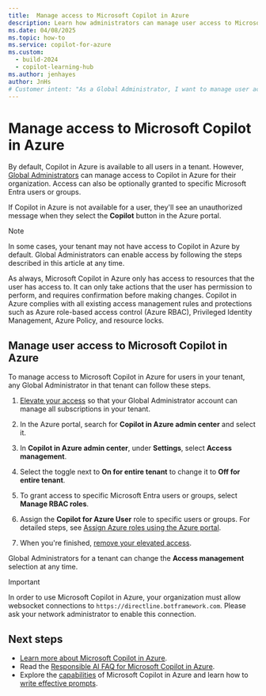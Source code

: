 ```yaml
---
title:  Manage access to Microsoft Copilot in Azure
description: Learn how administrators can manage user access to Microsoft Copilot in Azure.
ms.date: 04/08/2025
ms.topic: how-to
ms.service: copilot-for-azure
ms.custom:
  - build-2024
  - copilot-learning-hub
ms.author: jenhayes
author: JnHs
# Customer intent: "As a Global Administrator, I want to manage user access to Microsoft Copilot in Azure, so that I can ensure only authorized users in my organization have the appropriate permissions to utilize its features."
---
```


# Manage access to Microsoft Copilot in Azure

By default, Copilot in Azure is available to all users in a tenant. However, [Global Administrators](/entra/identity/role-based-access-control/permissions-reference#global-administrator) can manage access to Copilot in Azure for their organization. Access can also be optionally granted to specific Microsoft Entra users or groups.

If Copilot in Azure is not available for a user, they'll see an unauthorized message when they select the **Copilot** button in the Azure portal.

> [!NOTE]
> In some cases, your tenant may not have access to Copilot in Azure by default. Global Administrators can enable access by following the steps described in this article at any time.

As always, Microsoft Copilot in Azure only has access to resources that the user has access to. It can only take actions that the user has permission to perform, and requires confirmation before making changes. Copilot in Azure complies with all existing access management rules and protections such as Azure role-based access control (Azure RBAC), Privileged Identity Management, Azure Policy, and resource locks.

## Manage user access to Microsoft Copilot in Azure

To manage access to Microsoft Copilot in Azure for users in your tenant, any Global Administrator in that tenant can follow these steps.

1. [Elevate your access](/azure/role-based-access-control/elevate-access-global-admin?tabs=azure-portal#step-1-elevate-access-for-a-global-administrator) so that your Global Administrator account can manage all subscriptions in your tenant.

1. In the Azure portal, search for **Copilot in Azure admin center** and select it.

1. In **Copilot in Azure admin center**, under **Settings**, select **Access management**.

1. Select the toggle next to **On for entire tenant** to change it to **Off for entire tenant**.

1. To grant access to specific Microsoft Entra users or groups, select **Manage RBAC roles**.

1. Assign the **Copilot for Azure User** role to specific users or groups. For detailed steps, see [Assign Azure roles using the Azure portal](/azure/role-based-access-control/role-assignments-portal).

1. When you're finished, [remove your elevated access](/azure/role-based-access-control/elevate-access-global-admin?tabs=azure-portal#step-2-remove-elevated-access).

Global Administrators for a tenant can change the **Access management** selection at any time.

> [!IMPORTANT]
> In order to use Microsoft Copilot in Azure, your organization must allow websocket connections to `https://directline.botframework.com`. Please ask your network administrator to enable this connection.

## Next steps

- [Learn more about Microsoft Copilot in Azure](overview.md).
- Read the [Responsible AI FAQ for Microsoft Copilot in Azure](responsible-ai-faq.md).
- Explore the [capabilities](capabilities.md) of Microsoft Copilot in Azure and learn how to [write effective prompts](write-effective-prompts.md).
